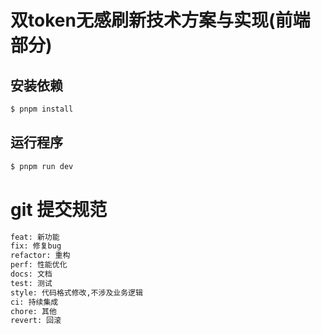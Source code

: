 # 双token无感刷新技术方案与实现(前端部分)

## 安装依赖

```bash
$ pnpm install
```

## 运行程序

```bash
$ pnpm run dev
```

# git 提交规范
```bash
feat: 新功能
fix: 修复bug
refactor: 重构
perf: 性能优化
docs: 文档
test: 测试
style: 代码格式修改,不涉及业务逻辑
ci: 持续集成
chore: 其他
revert: 回滚
```